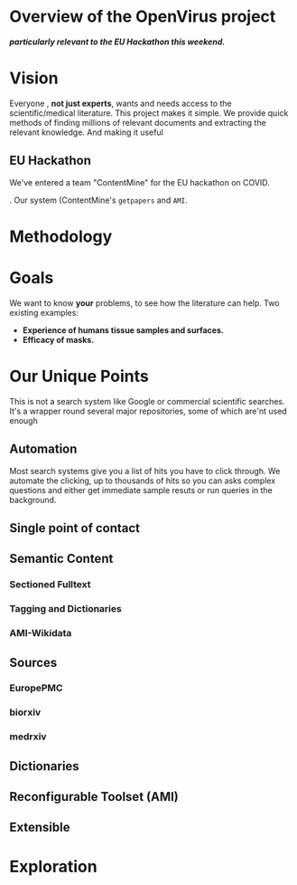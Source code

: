 # Overview of the OpenVirus project

***particularly relevant to the EU Hackathon this weekend.***

# Vision
Everyone , **not just experts**, wants and needs access to the scientific/medical literature. 
This project makes it simple. We provide quick methods of finding millions of relevant documents and extracting the relevant knowledge.
And making it useful

## EU Hackathon

We've entered a team "ContentMine" for the EU hackathon on COVID.

. Our system (ContentMine's `getpapers` and `AMI`.  
# Methodology
# Goals
We want to know **your** problems, to see how the literature can help. Two existing examples:
* **Experience of humans tissue samples and surfaces.**
* **Efficacy of masks.**

# Our Unique Points
This is not a search system like Google or commercial scientific searches. It's a wrapper round several major repositories, some of which are'nt used enough
## Automation
Most search systems give you a list of hits you have to click through. We automate the clicking, up to thousands of hits so you can asks complex questions and either get immediate sample resuts or run queries in the background.
## Single point of contact
## Semantic Content
### Sectioned Fulltext
### Tagging and Dictionaries
### AMI-Wikidata 
## Sources
### EuropePMC
### biorxiv
### medrxiv
## Dictionaries
## Reconfigurable Toolset (AMI)
## Extensible
# Exploration


